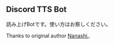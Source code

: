 ## Discord TTS Bot
読み上げBotです。使い方はお察しください。

Thanks to original author [Nanashi.](https://github.com/sevenc-nanashi).
